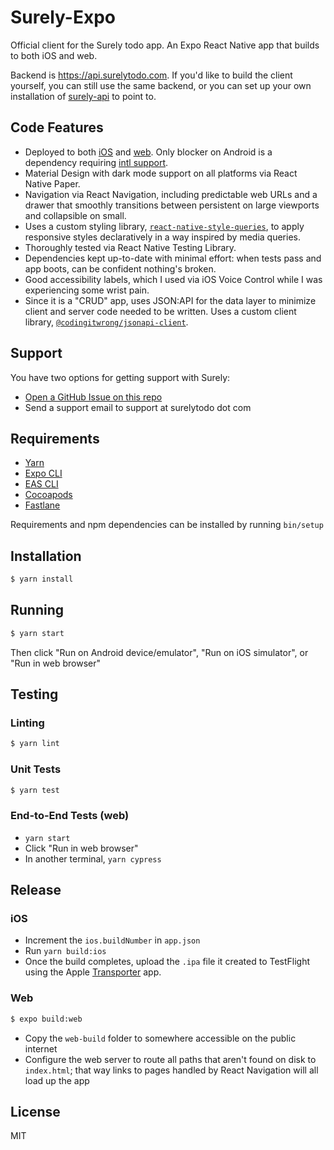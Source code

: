 # Surely-Expo

Official client for the Surely todo app. An Expo React Native app that builds to both iOS and web.

Backend is <https://api.surelytodo.com>. If you'd like to build the client yourself, you can still use the same backend, or you can set up your own installation of [surely-api](https://github.com/CodingItWrong/surely-api) to point to.

## Code Features

- Deployed to both [iOS](https://apps.apple.com/us/app/surely/id1586633713) and [web](https://surelytodo.com). Only blocker on Android is a dependency requiring [intl support](https://github.com/web-ridge/react-native-paper-dates#android-caveats).
- Material Design with dark mode support on all platforms via React Native Paper.
- Navigation via React Navigation, including predictable web URLs and a drawer that smoothly transitions between persistent on large viewports and collapsible on small.
- Uses a custom styling library, [`react-native-style-queries`](https://github.com/bignerdranch/BNR-react-native-style-queries), to apply responsive styles declaratively in a way inspired by media queries.
- Thoroughly tested via React Native Testing Library.
- Dependencies kept up-to-date with minimal effort: when tests pass and app boots, can be confident nothing's broken.
- Good accessibility labels, which I used via iOS Voice Control while I was experiencing some wrist pain.
- Since it is a "CRUD" app, uses JSON:API for the data layer to minimize client and server code needed to be written. Uses a custom client library, [`@codingitwrong/jsonapi-client`](https://github.com/CodingItWrong/jsonapi-client/).

## Support

You have two options for getting support with Surely:

- [Open a GitHub Issue on this repo](https://github.com/CodingItWrong/surely-expo/issues)
- Send a support email to support at surelytodo dot com

## Requirements

- [Yarn](https://yarnpkg.com/en/docs/install)
- [Expo CLI](https://docs.expo.dev/get-started/installation/)
- [EAS CLI](https://docs.expo.dev/build/setup/#1-install-the-latest-eas-cli)
- [Cocoapods](https://guides.cocoapods.org/using/getting-started.html#installation)
- [Fastlane](https://docs.fastlane.tools/getting-started/ios/setup/)

Requirements and npm dependencies can be installed by running `bin/setup`

## Installation

```bash
$ yarn install
```

## Running

```bash
$ yarn start
```

Then click "Run on Android device/emulator", "Run on iOS simulator", or "Run in web browser"

## Testing

### Linting

```bash
$ yarn lint
```

### Unit Tests

```bash
$ yarn test
```

### End-to-End Tests (web)

- `yarn start`
- Click "Run in web browser"
- In another terminal, `yarn cypress`

## Release

### iOS

- Increment the `ios.buildNumber` in `app.json`
- Run `yarn build:ios`
- Once the build completes, upload the `.ipa` file it created to TestFlight using the Apple [Transporter](https://apps.apple.com/us/app/transporter/id1450874784?mt=12) app.

### Web

```bash
$ expo build:web
```

- Copy the `web-build` folder to somewhere accessible on the public internet
- Configure the web server to route all paths that aren't found on disk to `index.html`; that way links to pages handled by React Navigation will all load up the app

## License

MIT
